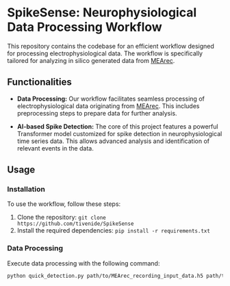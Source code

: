 # SpikeSense: Neurophysiological Data Processing Workflow

This repository contains the codebase for an efficient workflow designed for processing electrophysiological data. The workflow is specifically tailored for analyzing in silico generated data from [MEArec](https://github.com/SpikeInterface/MEArec).

## Functionalities

- **Data Processing:** Our workflow facilitates seamless processing of electrophysiological data originating from [MEArec](https://github.com/SpikeInterface/MEArec). This includes preprocessing steps to prepare data for further analysis.

- **AI-based Spike Detection:** The core of this project features a powerful Transformer model customized for spike detection in neurophysiological time series data. This allows advanced analysis and identification of relevant events in the data.

## Usage

### Installation

To use the workflow, follow these steps:

1. Clone the repository: `git clone https://github.com/tivenide/SpikeSense`
2. Install the required dependencies: `pip install -r requirements.txt`

### Data Processing

Execute data processing with the following command:

```bash
python quick_detection.py path/to/MEArec_recording_input_data.h5 path/to/spike_trains_output_data
